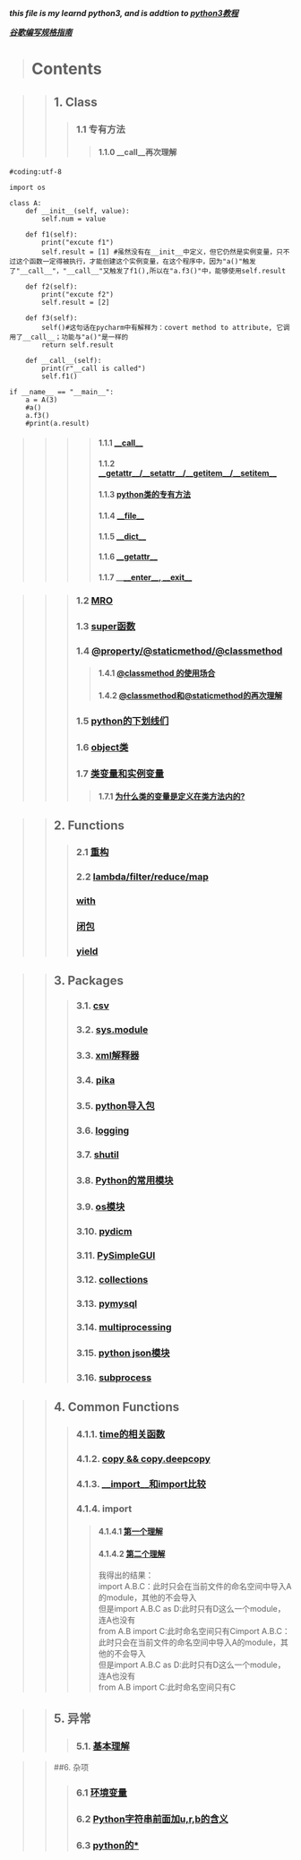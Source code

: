 ***this file is my learnd python3, and is addtion to [python3教程](https://www.runoob.com/python3/python3-tutorial.html)***

***[谷歌编写规格指南](https://zh-google-styleguide.readthedocs.io/en/latest/google-python-styleguide/python\_language\_rules/)***
> # Contents

> > ## 1. Class</br>
> > > ### 1.1 专有方法 </br>
> > > > #### 1.1.0 \_\_call\_\_再次理解
```
#coding:utf-8

import os

class A:
    def __init__(self, value):
        self.num = value

    def f1(self):
        print("excute f1")
        self.result = [1] #虽然没有在__init__中定义，但它仍然是实例变量，只不过这个函数一定得被执行，才能创建这个实例变量，在这个程序中，因为"a()"触发了"__call__"，"__call__"又触发了f1(),所以在"a.f3()"中，能够使用self.result
    
    def f2(self):
        print("excute f2")
        self.result = [2]

    def f3(self):
        self()#这句话在pycharm中有解释为：covert method to attribute, 它调用了__call__；功能与"a()"是一样的
        return self.result

    def __call__(self):
        print(r"__call is called")
        self.f1()

if __name__ == "__main__":
    a = A(3)
    #a()
    a.f3()
    #print(a.result)
```
> > > > #### 1.1.1 [\_\_call\_\_](https://www.cnblogs.com/superxuezhazha/p/5793536.html) </br>
> > > > #### 1.1.2 [\_\_getattr\_\_\/\_\_setattr\_\_\/\_\_getitem\_\_\/\_\_setitem\_\_](https://blog.csdn.net/chituozha5528/article/details/78355216) </br>
> > > > #### 1.1.3 [python类的专有方法](https://segmentfault.com/a/1190000007256392) </br>
> > > > #### 1.1.4 [\_\_file\_\_](https://www.cnblogs.com/ajaxa/p/9016475.html)</br>
> > > > #### 1.1.5 [\_\_dict\_\_](https://www.cnblogs.com/alvin2010/p/9102344.html)</br>
> > > > #### 1.1.6 [\_\_getattr\_\_](https://www.jianshu.com/p/dec562715df6)</br>
> > > > #### 1.1.7 __[\_\_enter\_\_, \_\_exit\_\_](https://www.cnblogs.com/lipijin/p/4460487.html)    

> > > ### 1.2 [MRO](https://www.cnblogs.com/ssyfj/p/9017280.html) </br>
> > > ### 1.3 [super函数](https://www.imooc.com/article/50836) </br>
> > > ### 1.4 [@property\/@staticmethod\/@classmethod](https://www.cnblogs.com/wangyongsong/p/6750454.html) </br>
> > > > #### 1.4.1 [@classmethod 的使用场合](https://blog.csdn.net/dyh4201/article/details/78336529) </br>
> > > > #### 1.4.2 [@classmethod和@staticmethod的再次理解](https://eclipsesv.com/page/2/) </br>
> > > ### 1.5 [python的下划线们](https://blog.csdn.net/lcczzu/article/details/84819587)</br>
> > > ### 1.6 [object类](https://blog.csdn.net/DeepOscar/article/details/80947155) </br>
> > > ### 1.7 [类变量和实例变量](https://www.cnblogs.com/crazyrunning/p/6945183.html) </br>
> > > > #### 1.7.1 [为什么类的变量是定义在类方法内的?](https://www.cnblogs.com/chownjy/p/8663024.html)

> > ## 2. Functions </br>
> > > ### 2.1 [重构](https://blog.csdn.net/liuwei_q/article/details/83032297)  
> > > ### 2.2 [lambda/filter/reduce/map](https://www.cnblogs.com/kaituorensheng/p/5300340.html)  
> > > ### [with](https://www.jianshu.com/p/5b01fb36fd4c) </br>
> > > ### [闭包](https://blog.csdn.net/weixin_44141532/article/details/87116038) </br>
> > > ### [yield](https://www.ibm.com/developerworks/cn/opensource/os-cn-python-yield/index.html) </br>

> > ## 3. Packages
> > > ### 3.1. [csv](https://www.cnblogs.com/wuxunyan/p/10442444.html)</br>
> > > ### 3.2. [sys.module](https://www.cnblogs.com/zhaojingyu/p/9069076.html)</br>
> > > ### 3.3. [xml解释器](https://blog.csdn.net/guangmingsky/article/details/77601225)</br>
> > > ### 3.4. [pika](https://pypi.org/project/pika/)</br>
> > > ### 3.5. [python导入包](https://blog.csdn.net/chinesepython/article/details/82113575) </br>
> > > ### 3.6. [logging](https://www.cnblogs.com/Nicholas0707/p/9021672.html) </br>
> > > ### 3.7. [shutil](https://www.jb51.net/article/145522.htm) </br>
> > > ### 3.8. [Python的常用模块](https://www.cnblogs.com/brf-test/p/11241161.html) </br>
> > > ### 3.9. [os模块](https://www.cnblogs.com/kaituorensheng/archive/2013/03/18/2965766.html) </br>
> > > ### 3.10. [pydicm](https://blog.csdn.net/linhai1028/article/details/79551488) </br>
> > > ### 3.11. [PySimpleGUI](https://linux.cn/article-10027-1.html)</br>
> > > ### 3.12. [collections](https://www.cnblogs.com/zhizhan/p/5692668.html) </br>
> > > ### 3.13. [pymysql](https://www.runoob.com/python3/python3-mysql.html) </br>
> > > ### 3.14. [multiprocessing](https://www.osgeo.cn/cpython/library/multiprocessing.html) </br>
> > > ### 3.15. [python json模块](https://www.runoob.com/python/python-json.html)</br>
> > > ### 3.16. [subprocess](https://zhuanlan.zhihu.com/p/72829009)   



> > ## 4. Common Functions
> > > ### 4.1.1. [time的相关函数](https://blog.csdn.net/brucewong0516/article/details/79044905)</br>
> > > ### 4.1.2. [copy && copy.deepcopy](https://blog.csdn.net/u010712012/article/details/79754132) </br>
> > > ### 4.1.3. [\_\_import\_\_和import比较](https://blog.csdn.net/weixin_42670402/article/details/83472429) </br>
> > > ### 4.1.4. import  
> > > > #### 4.1.4.1 [第一个理解](http://sinhub.cn/2019/05/python-import-machinery-part-one/)    
> > > > #### 4.1.4.2 [第二个理解](https://blog.csdn.net/weixin_38256474/article/details/81228492)   
> > > > 我得出的结果：  
> > > > import A.B.C：此时只会在当前文件的命名空间中导入A的module，其他的不会导入    
> > > > 但是import A.B.C as D:此时只有D这么一个module，连A也没有   
> > > > from A.B import C:此时命名空间只有Cimport A.B.C：此时只会在当前文件的命名空间中导入A的module，其他的不会导入   
> > > > 但是import A.B.C as D:此时只有D这么一个module，连A也没有   
> > > > from A.B import C:此时命名空间只有C   

> > ## 5. 异常</br>
> > > ### 5.1. [基本理解](https://www.jianshu.com/p/66e2e4104e7c)


> > ##6. 杂项 </br>
> > > ### 6.1 [环境变量](https://blog.csdn.net/v_xchen_v/article/details/80393967) </br>
> > > ### 6.2 [Python字符串前面加u,r,b的含义](https://www.cnblogs.com/liangmingshen/p/9274021.html)
> > > ### 6.3 [python的\*](https://www.cnblogs.com/jony7/p/8035376.html)
